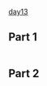 [day13](https://adventofcode.com/2021/day/13)

## Part 1
```mathematica
```

## Part 2
```mathematica
```